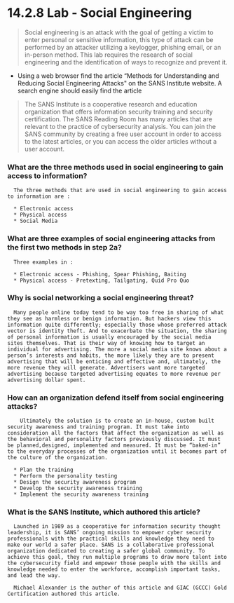# 14.2.8 Lab - Social Engineering

> Social engineering is an attack with the goal of getting a victim to enter personal or sensitive information, this
type of attack can be performed by an attacker utilizing a keylogger, phishing email, or an in-person method.
This lab requires the research of social engineering and the identification of ways to recognize and prevent it.

* Using a web browser find the article “Methods for Understanding and Reducing Social Engineering Attacks" on the SANS Institute website. A search engine should easily find the article

> The SANS Institute is a cooperative research and education organization that offers information security
training and security certification. The SANS Reading Room has many articles that are relevant to the
practice of cybersecurity analysis. You can join the SANS community by creating a free user account in order
to access to the latest articles, or you can access the older articles without a user account.

### What are the three methods used in social engineering to gain access to information?

      The three methods that are used in social engineering to gain access to information are :

      * Electronic access 
      * Physical access
      * Social Media

### What are three examples of social engineering attacks from the first two methods in step 2a?

      Three examples in :

      * Electronic access - Phishing, Spear Phishing, Baiting
      * Physical access - Pretexting, Tailgating, Quid Pro Quo

### Why is social networking a social engineering threat?

      Many people online today tend to be way too free in sharing of what they see as harmless or benign information. But hackers view this information quite differently; especially those whose preferred attack vector is identity theft. And to exacerbate the situation, the sharing of personal information is usually encouraged by the social media sites themselves. That is their way of knowing how to target an individual for advertising. The more a social media site knows about a person’s interests and habits, the more likely they are to present advertising that will be enticing and effective and, ultimately, the more revenue they will generate. Advertisers want more targeted advertising because targeted advertising equates to more revenue per advertising dollar spent.

### How can an organization defend itself from social engineering attacks?

        Ultimately the solution is to create an in-house, custom built security awareness and training program. It must take into consideration all the factors that affect the organization as well as the behavioral and personality factors previously discussed. It must be planned,designed, implemented and measured. It must be “baked-in” to the everyday processes of the organization until it becomes part of the culture of the organization.

      * Plan the training
      * Perform the personality testing
      * Design the security awareness program
      * Develop the security awareness training
      * Implement the security awareness training

### What is the SANS Institute, which authored this article?

      Launched in 1989 as a cooperative for information security thought leadership, it is SANS’ ongoing mission to empower cyber security professionals with the practical skills and knowledge they need to make our world a safer place. SANS is a collaborative professional organization dedicated to creating a safer global community. To achieve this goal, they run multiple programs to draw more talent into the cybersecurity field and empower those people with the skills and knowledge needed to enter the workforce, accomplish important tasks, and lead the way.

      Michael Alexander is the author of this article and GIAC (GCCC) Gold Certification authored this article.
